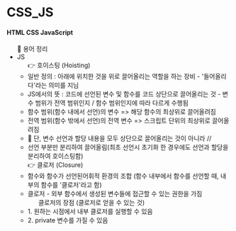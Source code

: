# CSS_JS

<h4> HTML CSS JavaScript </h4>

<ul> 📝 용어 정리 
  <li> JS
    <ul> 👉  호이스팅 (Hoisting)
      <li> 일반 정의 : 아래에 위치한 것을 위로 끌어올리는 역할을 하는 장비 - '들어올리다'라는 의미를 지님 </li>
      <li> JS에서의 뜻 : 코드에 선언된 변수 및 함수를 코드 상단으로 끌어올리는 것 - 변수 범위가 전역 범위인지 / 함수 범위인지에 따라 다르게 수행됨 </li>
      <li> 함수 범위(함수 내에서 선언)의 변수 => 해당 함수의 최상위로 끌어올려짐 </li>
      <li> 전역 범위(함수 밖에서 선언)의 전역 변수 => 스크립트 단위의 최상위로 끌어올려짐 </li>
      <li> 💢 단, 변수 선언과 할당 내용을 모두 상단으로 끌어올리는 것이 아니라 // </li>
      <li> 선언 부분만 분리하여 끌어올림(최초 선언시 초기화 한 경우에도 선언과 할당을 분리하여 호이스팅함) </li>
    </ul>
    <ul> 👉  클로저 (Closure)
      <li> 함수와 함수가 선언된어휘적 환경의 조합 (함수 내부에서 함수를 선언할 때, 내부의 함수를 '클로저'라고 함) </li>
      <li> 클로저 - 외부 함수에서 생성된 변수들에 접근할 수 있는 권한을 가짐 
        <ul> 클로저의 장점 (클로저로 얻을 수 있는 것)</ul>
          <li> 1. 원하는 시점에서 내부 클로저를 실행할 수 있음 </li>
          <li> 2. private 변수를 가질 수 있음 </li>
      </li>
    </ul>
</ul>
